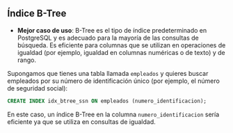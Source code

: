 
## Índice B-Tree

   - **Mejor caso de uso**: B-Tree es el tipo de índice predeterminado en PostgreSQL y es adecuado para la mayoría de las consultas de búsqueda. Es eficiente para columnas que se utilizan en operaciones de igualdad (por ejemplo, igualdad en columnas numéricas o de texto) y de rango.

   Supongamos que tienes una tabla llamada `empleados` y quieres buscar empleados por su número de identificación único (por ejemplo, el número de seguridad social):

   ```sql
   CREATE INDEX idx_btree_ssn ON empleados (numero_identificacion);
   ```

   En este caso, un índice B-Tree en la columna `numero_identificacion` sería eficiente ya que se utiliza en consultas de igualdad.